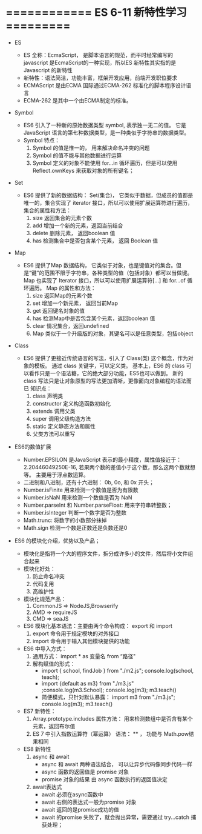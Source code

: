 # ============ ES 6-11 新特性学习 =========

* ES
    - ES 全称：EcmaScript， 是脚本语言的规范，而平时经常编写的 javascript 是EcmaScript的一种实现，所以ES 新特性其实指的是 Javascript 的新特性
    - 新特性：语法简洁，功能丰富，框架开发应用，前端开发职位要求
    - ECMAScript 是由ECMA 国际通过ECMA-262 标准化的脚本程序设计语言
    - ECMA-262 是其中一个由ECMA制定的标准。
* Symbol
    - ES6 引入了一种新的原始数据类型 symbol, 表示独一无二的值。 它是 JavaScript 语言的第七种数据类型，是一种类似于字符串的数据类型。
    - Symbol 特点： 
        1.  Symbol 的值是惟一的， 用来解决命名冲突的问题
        2. Symbol 的值不能与其他数据进行运算
        3. Symbol 定义的对象不能使用 for...in 循环遍历，但是可以使用 Reflect.ownKeys 来获取对象的所有键名；

* Set
    - ES6 提供了新的数据结构： Set(集合)， 它类似于数据，但成员的值都是唯一的，集合实现了 iterator 接口，所以可以使用扩展运算符进行遍历， 集合的属性和方法： 
        1. size 返回集合的元素个数
        2. add 增加一个新的元素，返回当前结合
        3. delete 删除元素， 返回boolean 值
        4. has 检测集合中是否包含某个元素， 返回 Boolean 值
* Map
    - ES6 提供了Map 数据结构， 它类似于对象，也是键值对的集合。但是“键”的范围不限于字符串，各种类型的值（包括对象）都可以当做键。 Map 也实现了 Iterator 接口，所以可以使用扩展运算符[...] 和 for...of 循环遍历。 Map 的属性和方法：     
        1. size 返回Map的元素个数
        2. set 增加一个新元素， 返回当前Map
        3. get 返回键名对象的值
        4. has 检测Map中是否包含某个元素，返回boolean 值
        5. clear 情况集合，返回undefined
        6. Map 类似于一个升级版的对象，其键名可以是任意类型，包括object 
* Class 
    - ES6 提供了更接近传统语言的写法，引入了 Class(类) 这个概念，作为对象的模板。 通过 class 关键字，可以定义类。 基本上，ES6 的 class 可以看作只是一个语法糖，它的绝大部分功能，ES5也可以做到。 新的 class 写法只是让对象原型的写法更加清晰，更像面向对象编程的语法而已
    知识点：
        1. class 声明类
        2. constructor 定义构造函数初始化
        3. extends 调用父类
        4. super 调用父级构造方法
        5. static 定义静态方法和属性
        6. 父类方法可以重写
* ES6的数值扩展
    - Number.EPSILON 是JavaScript 表示的最小精度，属性值接近于： 2.20446049250E-16, 若果两个数的差值小于这个数，那么这两个数就想等。 主要用于浮点数运算。
    - 二进制和八进制，还有十六进制： 0b, 0o, 和 0x 开头；
    - Number.isFinite 用来检测一个数值是否为有限数
    - Number.isNaN 用来检测一个数值是否为 NaN
    - Number.parseInt 和 Number.parseFloat: 用来字符串转整数；
    - Number.isInteger 判断一个数字是否为整数
    - Math.trunc: 将数字的小数部分抹掉
    - Math.sign 检测一个数是正数还是负数还是0
* ES6 的模块化介绍，优势以及产品；
    - 模块化是指将一个大的程序文件，拆分成许多小的文件，然后将小文件组合起来
    - 模块化好处： 
        1. 防止命名冲突
        2. 代码复用
        3. 高维护性
    - 模块化规范产品：
        1. CommonJS => NodeJS,Browserify
        2. AMD => requireJS
        3. CMD => seaJS
    - ES6 模块化基本语法：主要由两个命令构成： export 和 import
        1. export 命令用于规定模块的对外接口
        2. import 命令用于输入其他模块提供的功能
    - ES6 中导入方式： 
        1. 通用方式： 
            import * as 变量名 from “路径" 
        2. 解构赋值的形式：
             - import { school, findJob } from "./m2.js"; console.log(school, teach); 
             - import {default as m3} from "./m3.js" ;console.log(m3.School); console.log(m3); m3.teach()
             - 简便模式，只针对默认暴露：  import m3 from "./m3.js"; console.log(m3); m3.teach()
    - ES7 新特性： 
        1. Array.prototype.includes 属性方法： 用来检测数组中是否含有某个元素，返回布尔值
        2. ES 7 中引入指数运算符（幂运算） 语法： ** ， 功能与 Math.pow结果相同
    - ES8 新特性
        1. async 和 await
            - async 和 await 两种语法结合， 可以让异步代码像同步代码一样
            - async 函数的返回值是 promise 对象
            - promise 对象的结果 由 async 函数执行的返回值决定
        2. await表达式
            - await 必须在async函数中
            - await 右侧的表达式一般为promise 对象
            - await 返回的是promise成功的值
            - await 的promise 失败了，就会抛出异常，需要通过 try...catch 捕获处理；

     


   
        

